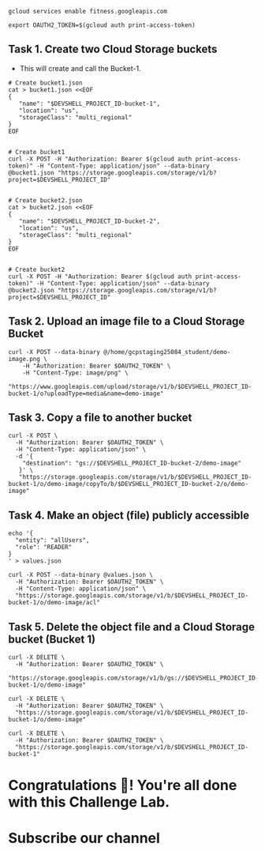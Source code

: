 

```
gcloud services enable fitness.googleapis.com

export OAUTH2_TOKEN=$(gcloud auth print-access-token)
```

## Task 1. Create two Cloud Storage buckets

* This will create and call the Bucket-1.

```
# Create bucket1.json
cat > bucket1.json <<EOF
{  
   "name": "$DEVSHELL_PROJECT_ID-bucket-1",
   "location": "us",
   "storageClass": "multi_regional"
}
EOF
```
```

# Create bucket1
curl -X POST -H "Authorization: Bearer $(gcloud auth print-access-token)" -H "Content-Type: application/json" --data-binary @bucket1.json "https://storage.googleapis.com/storage/v1/b?project=$DEVSHELL_PROJECT_ID"
```

```

# Create bucket2.json
cat > bucket2.json <<EOF
{  
   "name": "$DEVSHELL_PROJECT_ID-bucket-2",
   "location": "us",
   "storageClass": "multi_regional"
}
EOF
```

```

# Create bucket2
curl -X POST -H "Authorization: Bearer $(gcloud auth print-access-token)" -H "Content-Type: application/json" --data-binary @bucket2.json "https://storage.googleapis.com/storage/v1/b?project=$DEVSHELL_PROJECT_ID"
```

## Task 2. Upload an image file to a Cloud Storage Bucket

```
curl -X POST --data-binary @/home/gcpstaging25084_student/demo-image.png \
    -H "Authorization: Bearer $OAUTH2_TOKEN" \
    -H "Content-Type: image/png" \
    "https://www.googleapis.com/upload/storage/v1/b/$DEVSHELL_PROJECT_ID-bucket-1/o?uploadType=media&name=demo-image"
```

## Task 3. Copy a file to another bucket

```
curl -X POST \
  -H "Authorization: Bearer $OAUTH2_TOKEN" \
  -H "Content-Type: application/json" \
  -d '{
    "destination": "gs://$DEVSHELL_PROJECT_ID-bucket-2/demo-image"
   }' \
   "https://storage.googleapis.com/storage/v1/b/$DEVSHELL_PROJECT_ID-bucket-1/o/demo-image/copyTo/b/$DEVSHELL_PROJECT_ID-bucket-2/o/demo-image"
```

## Task 4. Make an object (file) publicly accessible

```
echo '{
  "entity": "allUsers",
  "role": "READER"
}
' > values.json

curl -X POST --data-binary @values.json \
  -H "Authorization: Bearer $OAUTH2_TOKEN" \
  -H "Content-Type: application/json" \
  "https://storage.googleapis.com/storage/v1/b/$DEVSHELL_PROJECT_ID-bucket-1/o/demo-image/acl"
```

## Task 5. Delete the object file and a Cloud Storage bucket (Bucket 1)

```
curl -X DELETE \
  -H "Authorization: Bearer $OAUTH2_TOKEN" \
  "https://storage.googleapis.com/storage/v1/b/gs://$DEVSHELL_PROJECT_ID-bucket-1/o/demo-image"
  
curl -X DELETE \
  -H "Authorization: Bearer $OAUTH2_TOKEN" \
  "https://storage.googleapis.com/storage/v1/b/$DEVSHELL_PROJECT_ID-bucket-1/o/demo-image"

curl -X DELETE \
  -H "Authorization: Bearer $OAUTH2_TOKEN" \
  "https://storage.googleapis.com/storage/v1/b/$DEVSHELL_PROJECT_ID-bucket-1"
```

# Congratulations 🎉! You're all done with this Challenge Lab.
# Subscribe our channel 
